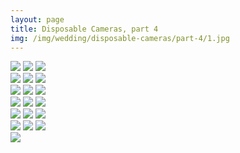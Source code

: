 ```yaml
---
layout: page
title: Disposable Cameras, part 4
img: /img/wedding/disposable-cameras/part-4/1.jpg
---
```


<!--- Row one -->
<div class="img_row">
	<a href="{{ site.baseurl }}/img/wedding/disposable-cameras/part-4/1.jpg"><img class="col one" src="{{ site.baseurl }}/img/wedding/disposable-cameras/part-4/1.jpg" /></a>
	<a href="{{ site.baseurl }}/img/wedding/disposable-cameras/part-4/2.jpg"><img class="col one" src="{{ site.baseurl }}/img/wedding/disposable-cameras/part-4/2.jpg" /></a>
	<a href="{{ site.baseurl }}/img/wedding/disposable-cameras/part-4/3.jpg"><img class="col one" src="{{ site.baseurl }}/img/wedding/disposable-cameras/part-4/3.jpg" /></a>
</div>

<!--- Row two -->
<div class="img_row">
	<a href="{{ site.baseurl }}/img/wedding/disposable-cameras/part-4/4.jpg"><img class="col one" src="{{ site.baseurl }}/img/wedding/disposable-cameras/part-4/4.jpg" /></a>
	<a href="{{ site.baseurl }}/img/wedding/disposable-cameras/part-4/5.jpg"><img class="col one" src="{{ site.baseurl }}/img/wedding/disposable-cameras/part-4/5.jpg" /></a>
	<a href="{{ site.baseurl }}/img/wedding/disposable-cameras/part-4/6.jpg"><img class="col one" src="{{ site.baseurl }}/img/wedding/disposable-cameras/part-4/6.jpg" /></a>
</div>

<!--- Row three -->
<div class="img_row">
	<a href="{{ site.baseurl }}/img/wedding/disposable-cameras/part-4/7.jpg"><img class="col one" src="{{ site.baseurl }}/img/wedding/disposable-cameras/part-4/7.jpg" /></a>
	<a href="{{ site.baseurl }}/img/wedding/disposable-cameras/part-4/8.jpg"><img class="col one" src="{{ site.baseurl }}/img/wedding/disposable-cameras/part-4/8.jpg" /></a>
	<a href="{{ site.baseurl }}/img/wedding/disposable-cameras/part-4/9.jpg"><img class="col one" src="{{ site.baseurl }}/img/wedding/disposable-cameras/part-4/9.jpg" /></a>
</div>

<!--- Row four -->
<div class="img_row">
	<a href="{{ site.baseurl }}/img/wedding/disposable-cameras/part-4/10.jpg"><img class="col one" src="{{ site.baseurl }}/img/wedding/disposable-cameras/part-4/10.jpg" /></a>
	<a href="{{ site.baseurl }}/img/wedding/disposable-cameras/part-4/11.jpg"><img class="col one" src="{{ site.baseurl }}/img/wedding/disposable-cameras/part-4/11.jpg" /></a>
	<a href="{{ site.baseurl }}/img/wedding/disposable-cameras/part-4/12.jpg"><img class="col one" src="{{ site.baseurl }}/img/wedding/disposable-cameras/part-4/12.jpg" /></a>
</div>

<!--- Row five -->
<div class="img_row">
	<a href="{{ site.baseurl }}/img/wedding/disposable-cameras/part-4/13.jpg"><img class="col one" src="{{ site.baseurl }}/img/wedding/disposable-cameras/part-4/13.jpg" /></a>
	<a href="{{ site.baseurl }}/img/wedding/disposable-cameras/part-4/14.jpg"><img class="col one" src="{{ site.baseurl }}/img/wedding/disposable-cameras/part-4/14.jpg" /></a>
	<a href="{{ site.baseurl }}/img/wedding/disposable-cameras/part-4/15.jpg"><img class="col one" src="{{ site.baseurl }}/img/wedding/disposable-cameras/part-4/15.jpg" /></a>
</div>

<!--- Row six -->
<div class="img_row">
	<a href="{{ site.baseurl }}/img/wedding/disposable-cameras/part-4/16.jpg"><img class="col one" src="{{ site.baseurl }}/img/wedding/disposable-cameras/part-4/16.jpg" /></a>
	<a href="{{ site.baseurl }}/img/wedding/disposable-cameras/part-4/17.jpg"><img class="col one" src="{{ site.baseurl }}/img/wedding/disposable-cameras/part-4/17.jpg" /></a>
	<a href="{{ site.baseurl }}/img/wedding/disposable-cameras/part-4/18.jpg"><img class="col one" src="{{ site.baseurl }}/img/wedding/disposable-cameras/part-4/18.jpg" /></a>
</div>

<!--- Row seven -->
<div class="img_row">
	<a href="{{ site.baseurl }}/img/wedding/disposable-cameras/part-4/19.jpg"><img class="col one" src="{{ site.baseurl }}/img/wedding/disposable-cameras/part-4/19.jpg" /></a>
</div>
